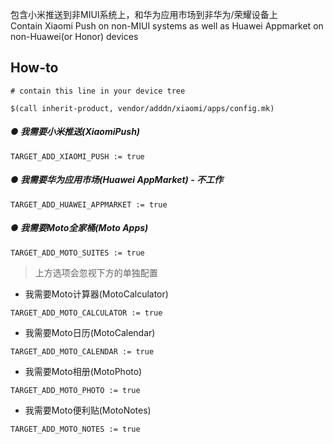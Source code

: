 包含小米推送到非MIUI系统上，和华为应用市场到非华为/荣耀设备上  
Contain Xiaomi Push on non-MIUI systems as well as Huawei Appmarket on non-Huawei(or Honor) devices

## How-to
```
# contain this line in your device tree

$(call inherit-product, vendor/adddn/xiaomi/apps/config.mk)
```
##### ● 我需要小米推送(XiaomiPush)
```
TARGET_ADD_XIAOMI_PUSH := true
```
##### ● 我需要华为应用市场(Huawei AppMarket) - 不工作
```
TARGET_ADD_HUAWEI_APPMARKET := true
```
##### ● 我需要Moto全家桶(Moto Apps)
```
TARGET_ADD_MOTO_SUITES := true
```
> 上方选项会忽视下方的单独配置  
+ 我需要Moto计算器(MotoCalculator)
```
TARGET_ADD_MOTO_CALCULATOR := true
```
+ 我需要Moto日历(MotoCalendar)
```
TARGET_ADD_MOTO_CALENDAR := true
```
+ 我需要Moto相册(MotoPhoto)
```
TARGET_ADD_MOTO_PHOTO := true
```
+ 我需要Moto便利贴(MotoNotes)
```
TARGET_ADD_MOTO_NOTES := true
```

